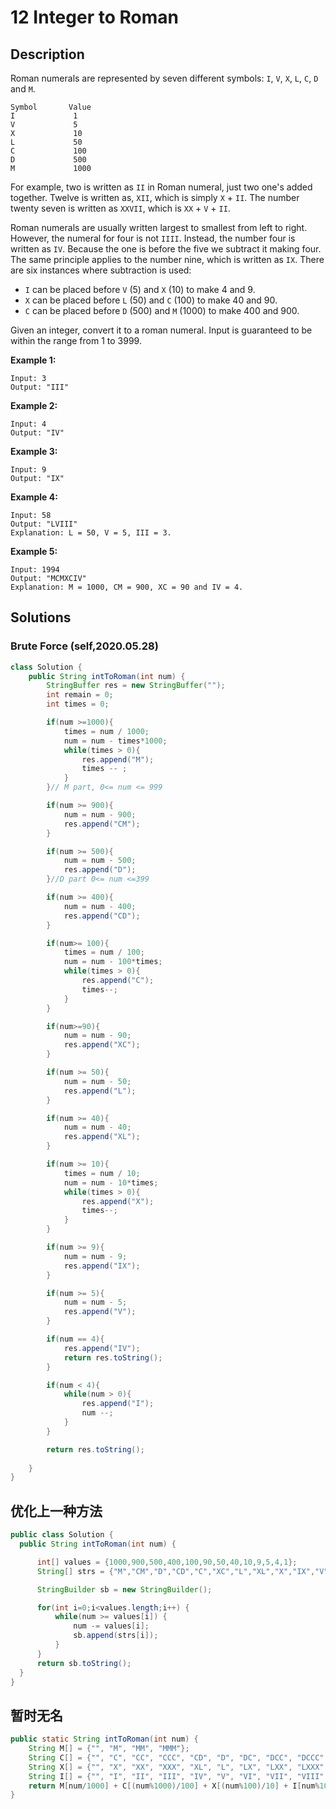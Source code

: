 # 12 Integer to Roman 

## Description

Roman numerals are represented by seven different symbols: `I`, `V`, `X`, `L`, `C`, `D` and `M`.

```
Symbol       Value
I             1
V             5
X             10
L             50
C             100
D             500
M             1000
```

For example, two is written as `II` in Roman numeral, just two one's added together. Twelve is written as, `XII`, which is simply `X` + `II`. The number twenty seven is written as `XXVII`, which is `XX` + `V` + `II`.

Roman numerals are usually written largest to smallest from left to right. However, the numeral for four is not `IIII`. Instead, the number four is written as `IV`. Because the one is before the five we subtract it making four. The same principle applies to the number nine, which is written as `IX`. There are six instances where subtraction is used:

- `I` can be placed before `V` (5) and `X` (10) to make 4 and 9. 
- `X` can be placed before `L` (50) and `C` (100) to make 40 and 90. 
- `C` can be placed before `D` (500) and `M` (1000) to make 400 and 900.

Given an integer, convert it to a roman numeral. Input is guaranteed to be within the range from 1 to 3999.

**Example 1:**

```
Input: 3
Output: "III"
```

**Example 2:**

```
Input: 4
Output: "IV"
```

**Example 3:**

```
Input: 9
Output: "IX"
```

**Example 4:**

```
Input: 58
Output: "LVIII"
Explanation: L = 50, V = 5, III = 3.
```

**Example 5:**

```
Input: 1994
Output: "MCMXCIV"
Explanation: M = 1000, CM = 900, XC = 90 and IV = 4.
```





## Solutions

### Brute Force (self,2020.05.28)

```java
class Solution {
    public String intToRoman(int num) {
        StringBuffer res = new StringBuffer("");
        int remain = 0;
        int times = 0;

        if(num >=1000){
            times = num / 1000;
            num = num - times*1000;
            while(times > 0){
                res.append("M");
                times -- ;
            }
        }// M part, 0<= num <= 999  

        if(num >= 900){
            num = num - 900;
            res.append("CM");
        }

        if(num >= 500){
            num = num - 500;
            res.append("D");
        }//D part 0<= num <=399

        if(num >= 400){
            num = num - 400;
            res.append("CD");
        }

        if(num>= 100){
            times = num / 100;
            num = num - 100*times;
            while(times > 0){
                res.append("C");
                times--;
            }
        }

        if(num>=90){
            num = num - 90;
            res.append("XC");
        }

        if(num >= 50){
            num = num - 50;
            res.append("L");
        }

        if(num >= 40){
            num = num - 40;
            res.append("XL");
        }

        if(num >= 10){
            times = num / 10;
            num = num - 10*times;
            while(times > 0){
                res.append("X");
                times--;
            }
        }

        if(num >= 9){
            num = num - 9;
            res.append("IX");
        }

        if(num >= 5){
            num = num - 5;
            res.append("V");
        }

        if(num == 4){
            res.append("IV");
            return res.toString();
        }

        if(num < 4){
            while(num > 0){
                res.append("I");
                num --;
            }
        }

        return res.toString();
        
    }
}
```





## 优化上一种方法

```java
public class Solution {
  public String intToRoman(int num) {

      int[] values = {1000,900,500,400,100,90,50,40,10,9,5,4,1};
      String[] strs = {"M","CM","D","CD","C","XC","L","XL","X","IX","V","IV","I"};

      StringBuilder sb = new StringBuilder();

      for(int i=0;i<values.length;i++) {
          while(num >= values[i]) {
              num -= values[i];
              sb.append(strs[i]);
          }
      }
      return sb.toString();
  }
}
```



## 暂时无名

```java
public static String intToRoman(int num) {
    String M[] = {"", "M", "MM", "MMM"};
    String C[] = {"", "C", "CC", "CCC", "CD", "D", "DC", "DCC", "DCCC", "CM"};
    String X[] = {"", "X", "XX", "XXX", "XL", "L", "LX", "LXX", "LXXX", "XC"};
    String I[] = {"", "I", "II", "III", "IV", "V", "VI", "VII", "VIII", "IX"};
    return M[num/1000] + C[(num%1000)/100] + X[(num%100)/10] + I[num%10];
}
```

